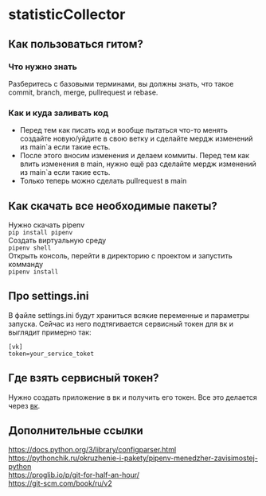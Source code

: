# statisticCollector
## Как пользоваться гитом?
### Что нужно знать
 Разберитесь с базовыми терминами, вы должны знать, что такое commit, branch, merge, pullrequest и rebase.
 ### Как и куда заливать код
* Перед тем как писать код и вообще пытаться что-то менять создайте новую/уйдите в свою ветку и сделайте мердж изменений из main\`а если такие есть. 
* После этого вносим изменения и делаем коммиты. Перед тем как влить изменения в main, нужно ещё раз сделайте мердж изменений из main\`а если такие есть.
* Только теперь можно сделать pullrequest в main

## Как скачать все необходимые пакеты?
Нужно скачать pipenv\
```pip install pipenv```\
Создать виртуальную среду\
```pipenv shell```\
Открыть консоль, перейти в директорию с проектом и запустить комманду\
```pipenv install```

## Про settings.ini
В файле settings.ini будут храниться всякие переменные и параметры запуска. 
Сейчас из него подтягивается сервисный токен для вк и выглядит примерно так:
```
[vk]
token=your_service_toket
```

## Где взять сервисный токен?
Нужно создать приложение в вк и получить его токен. Все это делается через [вк]( https://vk.com/dev ).


## Дополнительные ссылки
https://docs.python.org/3/library/configparser.html \
https://pythonchik.ru/okruzhenie-i-pakety/pipenv-menedzher-zavisimostej-python \
https://proglib.io/p/git-for-half-an-hour/ \
https://git-scm.com/book/ru/v2 